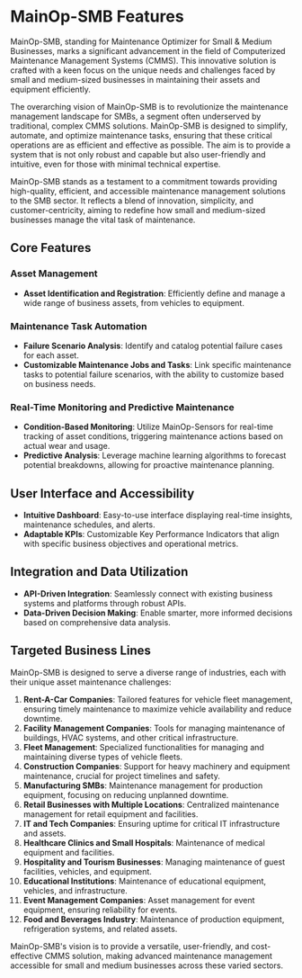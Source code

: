 # MainOp-SMB Features

MainOp-SMB, standing for Maintenance Optimizer for Small & Medium Businesses, marks a significant advancement in the field of Computerized Maintenance Management Systems (CMMS). This innovative solution is crafted with a keen focus on the unique needs and challenges faced by small and medium-sized businesses in maintaining their assets and equipment efficiently.

The overarching vision of MainOp-SMB is to revolutionize the maintenance management landscape for SMBs, a segment often underserved by traditional, complex CMMS solutions. MainOp-SMB is designed to simplify, automate, and optimize maintenance tasks, ensuring that these critical operations are as efficient and effective as possible. The aim is to provide a system that is not only robust and capable but also user-friendly and intuitive, even for those with minimal technical expertise.

MainOp-SMB stands as a testament to a commitment towards providing high-quality, efficient, and accessible maintenance management solutions to the SMB sector. It reflects a blend of innovation, simplicity, and customer-centricity, aiming to redefine how small and medium-sized businesses manage the vital task of maintenance.

## Core Features

### Asset Management
- **Asset Identification and Registration**: Efficiently define and manage a wide range of business assets, from vehicles to equipment.

### Maintenance Task Automation
- **Failure Scenario Analysis**: Identify and catalog potential failure cases for each asset.
- **Customizable Maintenance Jobs and Tasks**: Link specific maintenance tasks to potential failure scenarios, with the ability to customize based on business needs.

### Real-Time Monitoring and Predictive Maintenance
- **Condition-Based Monitoring**: Utilize MainOp-Sensors for real-time tracking of asset conditions, triggering maintenance actions based on actual wear and usage.
- **Predictive Analysis**: Leverage machine learning algorithms to forecast potential breakdowns, allowing for proactive maintenance planning.

## User Interface and Accessibility
- **Intuitive Dashboard**: Easy-to-use interface displaying real-time insights, maintenance schedules, and alerts.
- **Adaptable KPIs**: Customizable Key Performance Indicators that align with specific business objectives and operational metrics.

## Integration and Data Utilization
- **API-Driven Integration**: Seamlessly connect with existing business systems and platforms through robust APIs.
- **Data-Driven Decision Making**: Enable smarter, more informed decisions based on comprehensive data analysis.

## Targeted Business Lines

MainOp-SMB is designed to serve a diverse range of industries, each with their unique asset maintenance challenges:

1. **Rent-A-Car Companies**: Tailored features for vehicle fleet management, ensuring timely maintenance to maximize vehicle availability and reduce downtime.
2. **Facility Management Companies**: Tools for managing maintenance of buildings, HVAC systems, and other critical infrastructure.
3. **Fleet Management**: Specialized functionalities for managing and maintaining diverse types of vehicle fleets.
4. **Construction Companies**: Support for heavy machinery and equipment maintenance, crucial for project timelines and safety.
5. **Manufacturing SMBs**: Maintenance management for production equipment, focusing on reducing unplanned downtime.
6. **Retail Businesses with Multiple Locations**: Centralized maintenance management for retail equipment and facilities.
7. **IT and Tech Companies**: Ensuring uptime for critical IT infrastructure and assets.
8. **Healthcare Clinics and Small Hospitals**: Maintenance of medical equipment and facilities.
9. **Hospitality and Tourism Businesses**: Managing maintenance of guest facilities, vehicles, and equipment.
10. **Educational Institutions**: Maintenance of educational equipment, vehicles, and infrastructure.
11. **Event Management Companies**: Asset management for event equipment, ensuring reliability for events.
12. **Food and Beverages Industry**: Maintenance of production equipment, refrigeration systems, and related assets.

MainOp-SMB's vision is to provide a versatile, user-friendly, and cost-effective CMMS solution, making advanced maintenance management accessible for small and medium businesses across these varied sectors.

